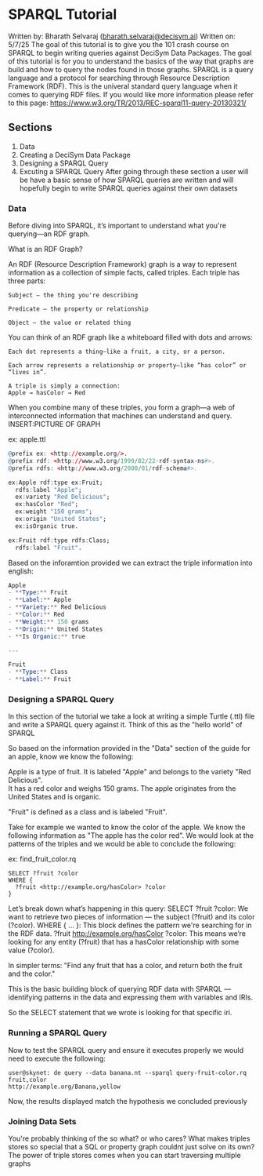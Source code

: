 # SPARQL Tutorial
Written by: Bharath Selvaraj (bharath.selvaraj@decisym.ai)
Written on: 5/7/25
The goal of this tutorial is to give you the 101 crash course on SPARQL to begin writing queries against DeciSym Data Packages. The goal of this tutorial is for you to understand the basics of the way that graphs are build and how to query the nodes found in those graphs.
SPARQL is a query language and a protocol for searching through Resource Description Framework (RDF). This is the univeral standard query language when it comes to querying RDF files. If you would like more information please refer to this page: https://www.w3.org/TR/2013/REC-sparql11-query-20130321/
## Sections
1. Data
2. Creating a DeciSym Data Package
3. Designing a SPARQL Query
4. Excuting a SPARQL Query
After going through these section a user will be have a basic sense of how SPARQL queries are written and will hopefully begin to write SPARQL queries against their own datasets
### Data
Before diving into SPARQL, it’s important to understand what you're querying—an RDF graph.

What is an RDF Graph?

An RDF (Resource Description Framework) graph is a way to represent information as a collection of simple facts, called triples. Each triple has three parts:

    Subject – the thing you're describing

    Predicate – the property or relationship

    Object – the value or related thing

You can think of an RDF graph like a whiteboard filled with dots and arrows:

    Each dot represents a thing—like a fruit, a city, or a person.

    Each arrow represents a relationship or property—like “has color” or “lives in”.

    A triple is simply a connection:
    Apple → hasColor → Red

When you combine many of these triples, you form a graph—a web of interconnected information that machines can understand and query.
INSERT:PICTURE OF GRAPH

ex: apple.ttl
```r
@prefix ex: <http://example.org/>.
@prefix rdf: <http://www.w3.org/1999/02/22-rdf-syntax-ns#>.
@prefix rdfs: <http://www.w3.org/2000/01/rdf-schema#>.

ex:Apple rdf:type ex:Fruit;
  rdfs:label "Apple";
  ex:variety "Red Delicious";
  ex:hasColor "Red";
  ex:weight "150 grams";
  ex:origin "United States";
  ex:isOrganic true.

ex:Fruit rdf:type rdfs:Class;
  rdfs:label "Fruit".
```

Based on the inforamtion provided we can extract the triple information into english:

```s
Apple
- **Type:** Fruit
- **Label:** Apple
- **Variety:** Red Delicious
- **Color:** Red
- **Weight:** 150 grams
- **Origin:** United States
- **Is Organic:** true

---

Fruit
- **Type:** Class
- **Label:** Fruit
```

### Designing a SPARQL Query
In this section of the tutorial we take a look at writing a simple Turtle (.ttl) file and write a SPARQL query against it. Think of this as the "hello world" of SPARQL

So based on the information provided in the "Data" section of the guide for an apple, know we know the following:

Apple is a type of fruit. It is labeled "Apple" and belongs to the variety "Red Delicious".  
It has a red color and weighs 150 grams. The apple originates from the United States and is organic.

"Fruit" is defined as a class and is labeled "Fruit".

Take for example we wanted to know the color of the apple. We know the following information as "The apple has the color red". We would look at the patterns of the triples and we would be able to conclude the following:

ex: find_fruit_color.rq
```
SELECT ?fruit ?color
WHERE {
  ?fruit <http://example.org/hasColor> ?color
}
```

Let’s break down what’s happening in this query: SELECT ?fruit ?color: We want to retrieve two pieces of information — the subject (?fruit) and its color (?color). WHERE { ... }: This block defines the pattern we're searching for in the RDF data. ?fruit <http://example.org/hasColor> ?color: This means we’re looking for any entity (?fruit) that has a hasColor relationship with some value (?color).

In simpler terms: "Find any fruit that has a color, and return both the fruit and the color."

This is the basic building block of querying RDF data with SPARQL — identifying patterns in the data and expressing them with variables and IRIs.

So the SELECT statement that we wrote is looking for that specific iri.

### Running a SPARQL Query

Now to test the SPARQL query and ensure it executes properly we would need to execute the following:

```
user@skynet: de query --data banana.nt --sparql query-fruit-color.rq 
fruit,color
http://example.org/Banana,yellow
```

Now, the results displayed match the hypothesis we concluded previously 

### Joining Data Sets
You're probably thinking of the so what? or who cares? What makes triples stores so special that a SQL or property graph couldnt just solve on its own? The power of triple stores comes when you can start traversing multiple graphs

